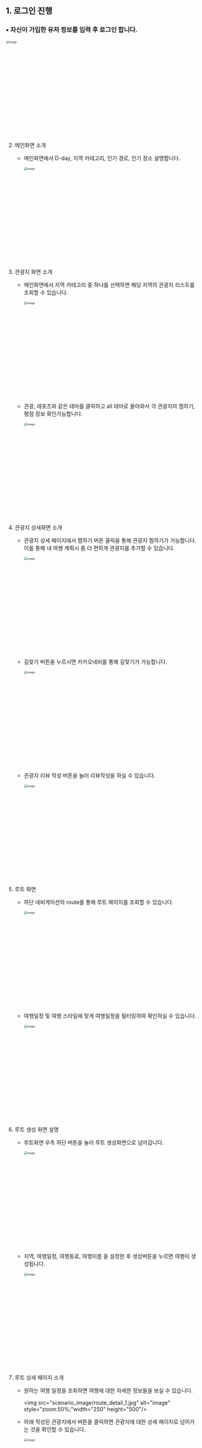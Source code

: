 ## 1. 로그인 진행

   ###  ▪ 자신이 가입한 유저 정보를 입력 후 로그인 합니다.
   

  <img src="scenario_image/login.jpg" alt="image" style="zoom:50%" width="250" height="500"/>





2. 메인화면 소개

   * 메인화면에서 D-day, 지역 카테고리, 인기 경로, 인기 장소 설명합니다.

     <img src="scenario_image/main_1.jpg" alt="image" style="zoom:50%" width="250" height="500" />

   

   

3. 관광지 화면 소개

   * 메인화면에서 지역 카테고리 중 하나를 선택하면 해당 지역의 관광지 리스트를 조회할 수 있습니다.

     <img src="scenario_image/main_2.jpg" alt="image" style="zoom:50%;" width="250" height="500" />

   

   

   * 관광, 레포츠와 같은 테마를 클릭하고 all 테마로 돌아와서 각 관광지의 찜하기, 평점 정보 확인가능합니다.

     <img src="scenario_image/place.jpg" alt="image" style="zoom:50%;" width="250" height="500" />

   



4. 관광지 상세화면 소개

   * 관광지 상세 페이지에서 찜하기 버튼 클릭을 통해 관광지 찜하기가 가능합니다. 이를 통해 내 여행 계획시 좀 더 편하게 관광지를 추가할 수 있습니다.

     <img src="scenario_image/place_detail_1.jpg" alt="image" style="zoom:50%;" width="250" height="500" />

   

   

   * 길찾기 버튼을 누르시면 카카오네비를 통해 길찾기가 가능합니다.

     <img src="scenario_image/place_detail_2.jpg" alt="image" style="zoom:50%;" width="250" height="500" />

   

   

   * 관광지 리뷰 작성 버튼을 눌러 리뷰작성을 하실 수 있습니다.

     <img src="scenario_image/place_detail_3.jpg" alt="image" style="zoom:50%;" width="250" height="500" />





5. 루트 화면

   * 하단 네비게이션의 route를 통해 루트 페이지를 조회할 수 있습니다.

     <img src="scenario_image/route_1.jpg" alt="image" style="zoom:50%;" width="250" height="500" />

   

   

   * 여행일정 및 여행 스타일에 맞게 여행일정을 필터링하여 확인하실 수 있습니다.

     <img src="scenario_image/route_2.jpg" alt="image" style="zoom:50%;" width="250" height="500" />



6. 루트 생성 화면 설명

   * 루트화면 우측 하단 버튼을 눌러 루트 생성화면으로 넘어갑니다.

     <img src="scenario_image/route_create_1.jpg" alt="image" style="zoom:50%;" width="250" height="500" />

   

   

   * 지역, 여행일정, 여행동료, 여행이름 을 설정한 후 생성버튼을 누르면 여행이 생성됩니다.

     <img src="scenario_image/route_create_2.jpg" alt="image" style="zoom:50%;"  width="250" height="500"/>





7. 루트 상세 페이지 소개

   * 원하는 여행 일정을 조회하면 여행에 대한 자세한 정보들을 보실 수 있습니다.

     <img src="scenario_image/route_detail_1.jpg" alt="image" style="zoom:50%;"width="250" height="500"/>

   

   

   * 아래 작성된 관광지에서 버튼을 클릭하면 관광지에 대한 상세 페이지로 넘어가는 것을 확인할 수 있습니다.

     <img src="scenario_image/route_detail_2.jpg" alt="image" style="zoom:50%;" width="250" height="500"/>

     <img src="scenario_image/route_detail_3.jpg" alt="image" style="zoom:50%;"width="250" height="500" />

   

   

   

   * 관광지와 마찬가지로 여행에 대한 리뷰를 확인하고 작성하실 수 있습니다.

     <img src="scenario_image/route_detail_4.jpg" alt="image" style="zoom:50%;" width="250" height="500"/>

   

   

   * 화면 우측상단 여행 추가버튼을 통해 내 여행에 바로 일정을 추가할 수 있습니다.

     <img src="scenario_image/route_detail_5.jpg" alt="image" style="zoom:50%;" width="250" height="500"/>

     

     <img src="scenario_image/route_detail_6.jpg" alt="image" style="zoom:50%;"width="250" height="500" />

   





8. 마이페이지 소개

   * 화면 하단 마이페이지 버튼을 통해 마이페이지로 넘어올 수 있습니다.

     <img src="scenario_image/mypage_1.jpg" alt="image" style="zoom:50%;" width="250" height="500"/>

   

   

   * 마이페이지 좌측상단에서 로그아웃 및 회원탈퇴를 하실 수 있습니다.

     <img src="scenario_image/mypage_2.jpg" alt="image" style="zoom:50%;" width="250" height="500"/>

   

   

   * 닉네임 옆 버튼을 통해 회원정보 수정을 하실 수 있고 우측상단 버튼을 통해 내 알림에 대한 정보를 모아보실 수 있습니다.

     <img src="scenario_image/mypage_3.jpg" alt="image" style="zoom:50%;" width="250" height="500"/>

   

   

   * 아래 세가지 탭에서 my travel은 내 여행일정에 대한 정보, shared travel은 내가 다른유저들에게 공유한 여행일정, save travel은 내가 찜해둔 여행일정에 

     대한 정보를 제공합니다.

     <img src="scenario_image/mypage_4.jpg" alt="image" style="zoom:50%;"width="250" height="500" />

     

     <img src="scenario_image/mypage_5.jpg" alt="image" style="zoom:50%;" width="250" height="500"/>

     

     <img src="scenario_image/mypage_6.jpg" alt="image" style="zoom:50%;"width="250" height="500" />

   

9. 일정 상세페이지 소개

   * 내가 계획한 여행일정을 클릭하면 일정 상세페이지로 넘어가게 됩니다.

     <img src="scenario_image/myroute_detail_1.jpg" alt="image" style="zoom:50%;" width="250" height="500"/>

   

   

   * 화면 좌측하단 버튼을 클릭하면 메모, 여행추천, 관광지 추가를 하실 수 있습니다.

     <img src="scenario_image/myroute_detail_2.jpg" alt="image" style="zoom:50%;" width="250" height="500"/>

   

   

   * 관광지 추가는 원하는 관광지를 찾아 원하는 날짜에 추가하실 수 있습니다.

     <img src="scenario_image/myroute_detail_3.jpg" alt="image" style="zoom:50%;" width="250" height="500"/>

     

     <img src="scenario_image/myroute_detail_4.jpg" alt="image" style="zoom:50%;"width="250" height="500" />

     

     <img src="scenario_image/myroute_detail_5.jpg" alt="image" style="zoom:50%;"width="250" height="500" />

     

     <img src="scenario_image/myroute_detail_6.jpg" alt="image" style="zoom:50%;" width="250" height="500"/>

     

     <img src="scenario_image/myroute_detail_7.jpg" alt="image" style="zoom:50%;" width="250" height="500"/>

     

     <img src="scenario_image/myroute_detail_8.jpg" alt="image" style="zoom:50%;" width="250" height="500"/>

   

   

   * 여행지를 추가하신 상태에서 여행추천으로 장소필터링을 하시면 해당 장소가 포함된 여행일정을 추천해줍니다. 이때 해당 여행을 내 일정에 간편하게 추가하실 수 있습니다.

     <img src="scenario_image/myroute_detail_9.jpg" alt="image" style="zoom:50%;" width="250" height="500"/>

     

     <img src="scenario_image/myroute_detail_10.jpg" alt="image" style="zoom:50%;" width="250" height="500"/>

     

     <img src="scenario_image/myroute_detail_11.jpg" alt="image" style="zoom:50%;" width="250" height="500"/>

     

     <img src="scenario_image/myroute_detail_12.jpg" alt="image" style="zoom:50%;" width="250" height="500"/>

     

     <img src="scenario_image/myroute_detail_13.jpg" alt="image" style="zoom:50%;" width="250" height="500"/>

   

   

   * 여행추천중에서 장소제외필터링을 하시면 해당 장소가 포함되지 않은 일정을 추천받으실 수 있습니다. 장소필터링과 마찬가지로 내 여행에 추가하실 수 있습니다.

     <img src="scenario_image/myroute_detail_14.jpg" alt="image" style="zoom:50%;" width="250" height="500"/>

   

   

   * 여행추천중에서 전체일정추천을 하시면 내 여행일정에 맞는 여행을 추천해줍니다.

     <img src="scenario_image/myroute_detail_15.jpg" alt="image" style="zoom:50%;" width="250" height="500"/>

   

   

   * 최적경로를 클릭하고 처음 장소와 마지막 장소를 정하면 거기에 맞게 최적의 여행 순서를 추천해줍니다.

     <img src="scenario_image/myroute_detail_16.jpg" alt="image" style="zoom:50%;" width="250" height="500"/>

     

     <img src="scenario_image/myroute_detail_17.jpg" alt="image" style="zoom:50%;" width="250" height="500"/>

   

   

   * 길찾기를 클릭한 후 하나 이상의 장소를 선택하시면 내 현재위치에서 해당위치까지의 경로를 알려줍니다.

     <img src="scenario_image/myroute_detail_18.jpg" alt="image" style="zoom:50%;" width="250" height="500"/>

     

     <img src="scenario_image/myroute_detail_19.jpg" alt="image" style="zoom:50%;" width="250" height="500"/>

   

   * 가계부 버튼을 클릭하면 내 여행경로에 대한 가계부를 작성하고 확인하실 수 있습니다.

     <img src="scenario_image/myroute_detail_20.jpg" alt="image" style="zoom:50%;" width="250" height="500"/>

     

     <img src="scenario_image/myroute_detail_21.jpg" alt="image" style="zoom:50%;" width="250" height="500"/>

   

   * 좌측하단 추가 버튼에서 몇가지 입력 후 추가하시면 가계부에 정보를 추가하실 수 있습니다.

     <img src="scenario_image/myroute_detail_22.jpg" alt="image" style="zoom:50%;" width="250" height="500"/>

     

     <img src="scenario_image/myroute_detail_23.jpg" alt="image" style="zoom:50%;" width="250" height="500"/>

   

   * 마지막으로 화면 좌측상단 공유버튼을 눌러 내 여행경로를 다른 유저들에게 공유하실 수 있습니다.

     <img src="scenario_image/myroute_detail_24.jpg" alt="image" style="zoom:50%;" width="250" height="500"/>

   



10. board 페이지 소개

    * 화면 하단 board 버튼을 통해 커뮤니티 게시판으로 넘어오실 수 있습니다.

      <img src="scenario_image/board_1.jpg" alt="image" style="zoom:50%;" width="250" height="500"/>

    

    

    * 각 게시판의 more than버튼을 클릭시 게시판의 전체 목록을 조회하실 수 있습니다.

      <img src="scenario_image/board_2.jpg" alt="image" style="zoom:50%;" width="250" height="500"/>

    

    

    * 화면 하단의 글쓰기를 통해 원하는 게시글을 작성하실 수 있습니다.

      <img src="scenario_image/board_3.jpg" alt="image" style="zoom:50%;" width="250" height="500"/>

      

      <img src="scenario_image/board_4.jpg" alt="image" style="zoom:50%;" width="250" height="500"/>

    

    

    

    * 게시글을 클릭하면 상세정보를 확실하실 수 있고 좋아요 및 댓글을 작성을 통해 다른 유저와 소통하실 수 있습니다.

      <img src="scenario_image/board_5.jpg" alt="image" style="zoom:50%;" width="250" height="500"/>

    

